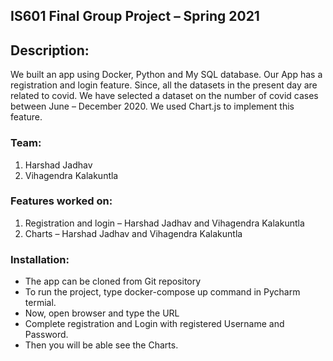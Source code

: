 
## IS601 Final Group Project – Spring 2021 
## Description:
We built an app using Docker, Python and My SQL database. Our App has a registration and login feature. Since, all the datasets in the present day are related to covid. We have selected a dataset on the number of covid cases between June – December 2020. We used Chart.js to implement this feature.

### Team: 
1. Harshad Jadhav
2. Vihagendra Kalakuntla
### Features worked on:
1. Registration and login – Harshad Jadhav and Vihagendra Kalakuntla
2. Charts – Harshad Jadhav and Vihagendra Kalakuntla

### Installation:
+ The app can be cloned from Git repository
+ To run the project, type docker-compose up command in Pycharm termial.
+ Now, open browser and type the URL
+ Complete registration and Login with registered Username and Password.
+ Then you will be able see the Charts.

